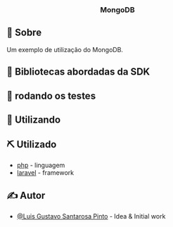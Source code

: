 

<h3 align="center">MongoDB</h3>


## 🧐 Sobre <a name = "about"></a>

Um exemplo de utilização do MongoDB.

## 🏁 Bibliotecas abordadas da SDK


## 🔧 rodando os testes <a name = "tests"></a>

## 🎈 Utilizando

## ⛏️ Utilizado

- [php](https://www.php.net/) - linguagem
- [laravel](https://laravel.com/) - framework

## ✍️ Autor

- [@Luis Gustavo Santarosa Pinto](https://github.com/GustavoSantarosa) - Idea & Initial work

